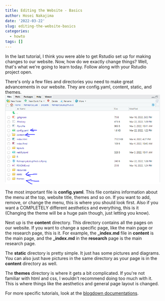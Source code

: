 ```yaml
---
title: Editing the Website - Basics
author: Hosei Nakajima
date: '2022-03-22'
slug: editing-the-website-basics
categories:
  - howto
tags: []
---
```


In the last tutorial, I think you were able to get Rstudio set up for making changes to our website. Now, how do we exactly change things? Well, that's what we're going to learn today. Follow along with your Rstudio project open.

There's only a few files and directories you need to make great advancements in our website. They are config.yaml, content, static, and themes.\
![websitedirstr](websitedirstr.PNG)

The most important file is **config.yaml**. This file contains information about the menu at the top, website title, themes and so on. If you want to add, remove, or change the menu, this is where you should look first. Also if you want a COMPLETELY different aesthetics and everything, this is it (Changing the theme will be a huge pain though, just letting you know).

Next up is the **content** directory. This directory contains all the pages on our website. If you want to change a specific page, like the main page or the research page, this is it. For example, the **_index.md** file in **content** is the main page, and the **_index.md** in the **research** page is the main research page.

The **static** directory is pretty simple. It just has some pictures and diagrams. You can also just have pictures in the same directory as your page is in the **content** directory as well. 

The **themes** directory is where it gets a bit complicated. If you're not familiar with html and css, I wouldn't recommend doing too much with it. This is where things like the aesthetics and general page layout is changed.

For more specific tutorials, look at the [blogdown documentations](https://bookdown.org/yihui/blogdown/).


